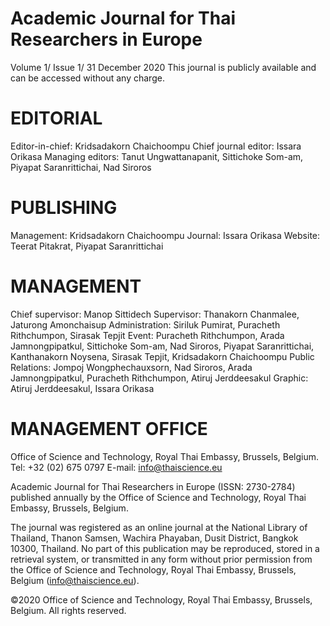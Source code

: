 # Academic Journal for Thai Researchers in Europe
Volume 1/ Issue 1/ 31 December 2020
This journal is publicly available and can be accessed without any charge.

# EDITORIAL

Editor-in-chief: Kridsadakorn Chaichoompu
Chief journal editor: Issara Orikasa
Managing editors: Tanut Ungwattanapanit, Sittichoke Som-am, Piyapat Saranrittichai, Nad Siroros

# PUBLISHING

Management: Kridsadakorn Chaichoompu
Journal: Issara Orikasa
Website: Teerat Pitakrat, Piyapat Saranrittichai

# MANAGEMENT

Chief supervisor: Manop Sittidech
Supervisor: Thanakorn Chanmalee, Jaturong Amonchaisup
Administration: ​Siriluk Pumirat, Puracheth Rithchumpon, Sirasak Tepjit
Event: Puracheth Rithchumpon, Arada Jamnongpipatkul, Sittichoke​ Som-am, Nad Siroros, Piyapat Saranrittichai, Kanthanakorn Noysena, Sirasak Tepjit, Kridsadakorn Chaichoompu
Public Relations: Jompoj Wongphechauxsorn, Nad Siroros, Arada Jamnongpipatkul, Puracheth Rithchumpon, Atiruj Jerddeesakul
Graphic: Atiruj Jerddeesakul, Issara Orikasa

# MANAGEMENT OFFICE
Office of Science and Technology, Royal Thai Embassy, Brussels, Belgium.
Tel: +32 (02) 675 0797
E-mail: info@thaiscience.eu

Academic Journal for Thai Researchers in Europe (ISSN: 2730-2784) published annually by the Office of Science and Technology, Royal Thai Embassy, Brussels, Belgium.

The journal was registered as an online journal at the National Library of Thailand, Thanon Samsen, Wachira Phayaban, Dusit District, Bangkok 10300, Thailand. No part of this publication may be reproduced, stored in a retrieval system, or transmitted in any form without prior permission from the Office of Science and Technology, Royal Thai Embassy, Brussels, Belgium (info@thaiscience.eu).

©2020 Office of Science and Technology, Royal Thai Embassy, Brussels, Belgium. All rights reserved.
